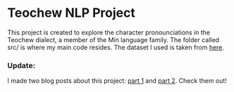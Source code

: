 # Teochew NLP Project 
This project is created to explore the character pronounciations in the Teochew dialect, a member of the Min language family. The folder called src/ is where my main code resides. The dataset I used is taken from [here](https://zenodo.org/record/3534942#.XjecwlNKgWo). 

### Update:
I made two blog posts about this project: [part 1](https://sugarc0de.github.io/dialect-nlp/) and [part 2](https://sugarc0de.github.io/dialect-nlp2/). Check them out! 
